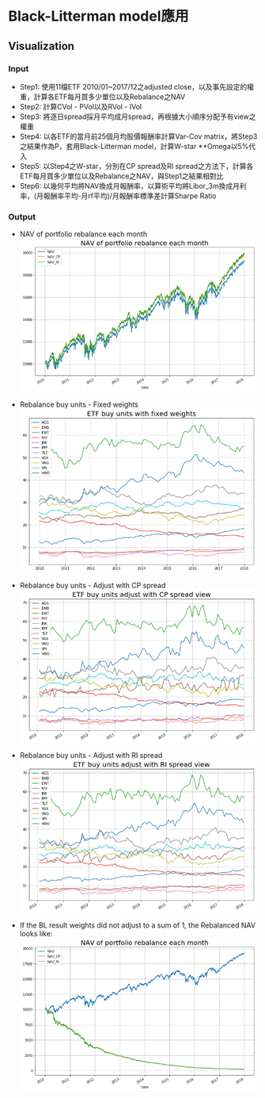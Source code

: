 # Black-Litterman model應用

## Visualization
### Input
* Step1: 使用11檔ETF 2010/01~2017/12之adjusted close，以及事先設定的權重，計算各ETF每月買多少單位以及Rebalance之NAV
* Step2: 計算CVol - PVol以及RVol - IVol
* Step3: 將逐日spread採月平均成月spread，再根據大小順序分配予有view之權重
* Step4: 以各ETF的當月前25個月均股價報酬率計算Var-Cov matrix，將Step3之結果作為P，套用Black-Litterman model，計算W-star
         **Omega以5%代入
* Step5: 以Step4之W-star，分別在CP spread及RI spread之方法下，計算各ETF每月買多少單位以及Rebalance之NAV，與Step1之結果相對比
* Step6: 以幾何平均將NAV換成月報酬率，以算術平均將Libor_3m換成月利率，(月報酬率平均-月rf平均)/月報酬率標準差計算Sharpe Ratio

### Output
* NAV of portfolio rebalance each month
![image](https://github.com/kanglee83/Python-Program/blob/master/107-2%20Studies%20of%20Robo%20Advisors/HW2%20Black-Litterman%20model%20應用/Result%20Graph/NAV_adj_all.png)

* Rebalance buy units - Fixed weights
![image](https://github.com/kanglee83/Python-Program/blob/master/107-2%20Studies%20of%20Robo%20Advisors/HW2%20Black-Litterman%20model%20應用/Result%20Graph/Fixed_units.png)

* Rebalance buy units - Adjust with CP spread
![image](https://github.com/kanglee83/Python-Program/blob/master/107-2%20Studies%20of%20Robo%20Advisors/HW2%20Black-Litterman%20model%20應用/Result%20Graph/CP_adj_units.png)

* Rebalance buy units - Adjust with RI spread
![image](https://github.com/kanglee83/Python-Program/blob/master/107-2%20Studies%20of%20Robo%20Advisors/HW2%20Black-Litterman%20model%20應用/Result%20Graph/RI_adj_units.png)

* If the BL result weights did not adjust to a sum of 1, the Rebalanced NAV looks like:
![image](https://github.com/kanglee83/Python-Program/blob/master/107-2%20Studies%20of%20Robo%20Advisors/HW2%20Black-Litterman%20model%20應用/Result%20Graph/NAV_unadj_all.png)
